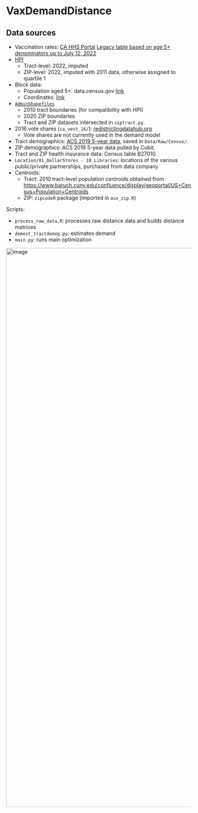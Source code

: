 # VaxDemandDistance

## Data sources
 - Vaccination rates: [CA HHS Portal](https://data.chhs.ca.gov/dataset/covid-19-vaccine-progress-dashboard-data-by-zip-code) [Legacy table based on age 5+ denominators up to July 12, 2022](https://data.chhs.ca.gov/dataset/ead44d40-fd63-4f9f-950a-3b0111074de8/resource/580fb3a5-2451-4e18-be50-5a22f1ee7341/download/covid19vaccinesbyzipcode_071222.csv)
 - [HPI](https://api.healthyplacesindex.org/)
   - Tract-level: 2022, imputed
   - ZIP-level: 2022, imputed with 2011 data, otherwise assigned to quartile 1
 - Block data:
   - Population aged 5+: data.census.gov [link](https://data.census.gov/table?t=Resident+Population&g=040XX00US06$1000000&y=2020&tid=DECENNIALDHC2020.P1)
   - Coordinates: [link](https://www2.census.gov/programs-surveys/decennial/2020/data/01-Redistricting_File--PL_94-171/California/)
 - [`AdminShapefiles`](https://www.census.gov/cgi-bin/geo/shapefiles/index.php)
   - 2010 tract boundaries (for compatibility with HPI)
   - 2020 ZIP boundaries 
   - Tract and ZIP datasets intersected in `ziptract.py`.
 - 2016 vote shares (`ca_vest_16/`): [redistrictingdatahub.org](https://redistrictingdatahub.org/dataset/vest-2016-california-precinct-and-election-results/)
   - Vote shares are not currently used in the demand model
 - Tract demographics: [ACS 2019 5-year data](https://www.census.gov/topics/research/guidance/planning-databases.2020.html), saved in `Data/Raw/Census/`.
 - ZIP demographics: ACS 2019 5-year data pulled by Cubit.
 - Tract and ZIP health insurance data: Census table B27010.
 - `Location/01_DollarStores - 10_Libraries`: locations of the various public/private partnerships, purchased from data company
 - Centroids:
   - Tract: 2010 tract-level population centroids obtained from https://www.baruch.cuny.edu/confluence/display/geoportal/US+Census+Population+Centroids
   - ZIP: `zipcodeR` package (imported in `aux_zip.R`)

Scripts:
 - `process_raw_data.R`: processes raw distance data and builds distance matrices
 - `demest_tractdemog.py`: estimates demand
 - `main.py`: runs main optimization

<img width="1512" alt="image" src="https://github.com/zhijianli9999/VaxDemandDistance/assets/60592696/bf6df058-0bb6-4033-bdc3-ef7d42d06940">
